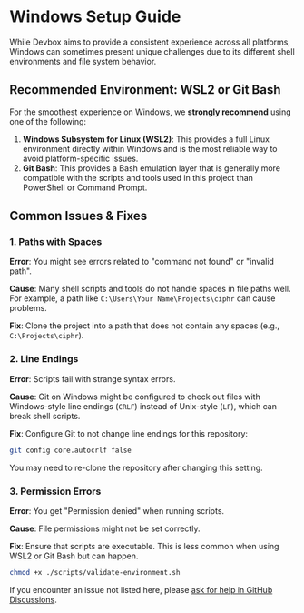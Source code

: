 # Windows Setup Guide

While Devbox aims to provide a consistent experience across all platforms, Windows can sometimes present unique challenges due to its different shell environments and file system behavior.

## Recommended Environment: WSL2 or Git Bash

For the smoothest experience on Windows, we **strongly recommend** using one of the following:

1.  **Windows Subsystem for Linux (WSL2)**: This provides a full Linux environment directly within Windows and is the most reliable way to avoid platform-specific issues.
2.  **Git Bash**: This provides a Bash emulation layer that is generally more compatible with the scripts and tools used in this project than PowerShell or Command Prompt.

## Common Issues & Fixes

### 1. Paths with Spaces

**Error**: You might see errors related to "command not found" or "invalid path".

**Cause**: Many shell scripts and tools do not handle spaces in file paths well. For example, a path like `C:\Users\Your Name\Projects\ciphr` can cause problems.

**Fix**: Clone the project into a path that does not contain any spaces (e.g., `C:\Projects\ciphr`).

### 2. Line Endings

**Error**: Scripts fail with strange syntax errors.

**Cause**: Git on Windows might be configured to check out files with Windows-style line endings (`CRLF`) instead of Unix-style (`LF`), which can break shell scripts.

**Fix**: Configure Git to not change line endings for this repository:
```bash
git config core.autocrlf false
```
You may need to re-clone the repository after changing this setting.

### 3. Permission Errors

**Error**: You get "Permission denied" when running scripts.

**Cause**: File permissions might not be set correctly.

**Fix**: Ensure that scripts are executable. This is less common when using WSL2 or Git Bash but can happen.
```bash
chmod +x ./scripts/validate-environment.sh
```

If you encounter an issue not listed here, please [ask for help in GitHub Discussions](https://github.com/ciphr-org/ciphr/discussions). 